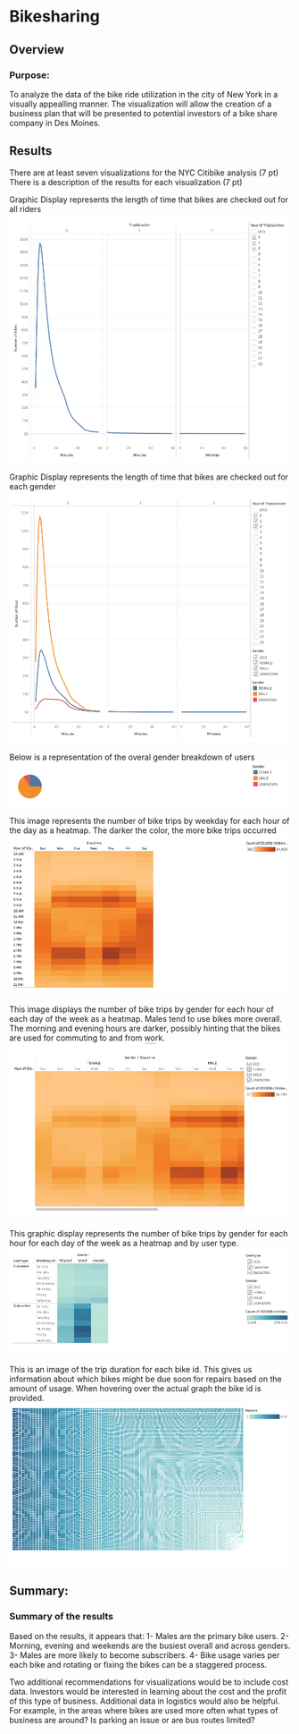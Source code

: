 # Bikesharing
## Overview

### Purpose:
To analyze the data of the bike ride utilization in the city of New York in a visually appealling manner. The visualization will allow the creation of a business plan that will be presented to potential investors of a bike share company in Des Moines. 

## Results
There are at least seven visualizations for the NYC Citibike analysis (7 pt)
There is a description of the results for each visualization (7 pt)

Graphic Display represents the length of time that bikes are checked out for all riders
![checkout_times_for_users.png](resources/checkout_times_for_users.png) 

Graphic Display represents the length of time that bikes are checked out for each gender
![checkout_times_by_gender.png](resources/checkout_times_by_gender.png) 

Below is a representation of the overal gender breakdown of users
![gender_breakdown.png](resources/gender_breakdown.png) 

This image represents the number of bike trips by weekday for each hour of the day as a heatmap. The darker the color, the more bike trips occurred
![trips_by_weekday_per_hour.png](resources/trips_by_weekday_per_hour.png) 

This image displays the number of bike trips by gender for each hour of each day of the week as a heatmap. Males tend to use bikes more overall. The morning and evening hours are darker, possibly hinting that the bikes are used for commuting to and from work. 
![trips_by_gender_and_hour.png](resources/trips_by_gender_and_hour.png) 

This graphic display represents the number of bike trips by gender for each hour for each day of the week as a heatmap and by user type.
![user_trips_by_gender_by_weekday.png](resources/user_trips_by_gender_by_weekday.png) 

This is an image of the trip duration for each bike id. This gives us information about which bikes might be due soon for repairs based on the amount of usage. When hovering over the actual graph the bike id is provided.
![bike_repairs.png](resources/bike_repairs.png) 


## Summary: 

### Summary of the results
Based on the results, it appears that:
1- Males are the primary bike users.
2- Morning, evening and weekends are the busiest overall and across genders.
3- Males are more likely to become subscribers.
4- Bike usage varies per each bike and rotating or fixing the bikes can be a staggered process.

Two additional recommendations for visualizations would be to include cost data. Investors would be interested in learning about the cost and the profit of this type of business. Additional data in logistics would also be helpful.  For example, in the areas where bikes are used more often what types of business are around? Is parking an issue or are bus routes limited?







